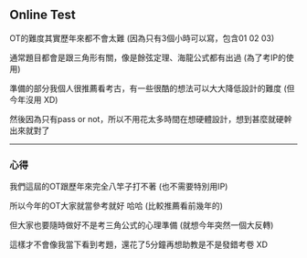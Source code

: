 ## Online Test

OT的難度其實歷年來都不會太難 (因為只有3個小時可以寫，包含01 02 03)

通常題目都會是跟三角形有關，像是餘弦定理、海龍公式都有出過 (為了考IP的使用)

準備的部分我個人很推薦看考古，有一些很酷的想法可以大大降低設計的難度 (但今年沒用 XD)

然後因為只有pass or not，所以不用花太多時間在想硬體設計，想到甚麼就硬幹出來就對了

-------------------------------------------------------------------------------

### **心得**

我們這屆的OT跟歷年來完全八竿子打不著 (也不需要特別用IP)

所以今年的OT大家就當參考就好 哈哈 (比較推薦看前幾年的)

但大家也要隨時做好不是考三角公式的心理準備 (就想今年突然一個大反轉)

這樣才不會像我當下看到考題，還花了5分鐘再想助教是不是發錯考卷 XD
